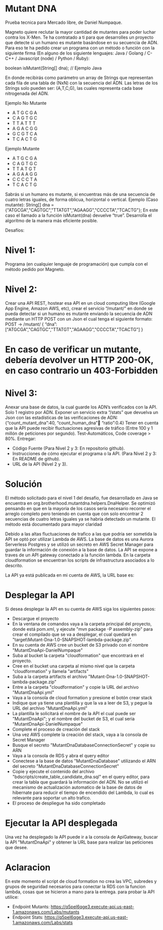 # Mutant DNA
Prueba tecnica para Mercado libre, de Daniel Numpaque.

Magneto quiere reclutar la mayor cantidad de mutantes para poder luchar contra los X-Men.
Te ha contratado a ti para que desarrolles un proyecto que detecte si un humano es mutante basándose en su secuencia de ADN.
Para eso te ha pedido crear un programa con un método o función con la siguiente firma (En alguno de los siguiente lenguajes: Java / Golang / C-C++ / Javascript (node) / Python / Ruby):

boolean isMutant(String[] dna); // Ejemplo Java

En donde recibirás como parámetro un array de Strings que representan cada fila de una tabla de (NxN) con la secuencia del ADN. Las letras de los Strings solo pueden ser: (A,T,C,G), las cuales representa cada base nitrogenada del ADN.

Ejemplo No Mutante

- A T G C G A
- C A G T G C
- T T A T T T
- A G A C G G
- G C G T C A
- T C A C T G

Ejemplo Mutante

- A T G C G A
- C A G T G C
- T T A T G T
- A G A A G G
- C C C C T A
- T C A C T G

Sabrás si un humano es mutante, si encuentras más de una secuencia de cuatro letras iguales, de forma oblicua, horizontal o vertical.
Ejemplo (Caso mutante):
String[] dna = {"ATGCGA","CAGTGC","TTATGT","AGAAGG","CCCCTA","TCACTG"};
En este caso el llamado a la función isMutant(dna) devuelve “true”.
Desarrolla el algoritmo de la manera más eficiente posible.

Desafíos:
# Nivel 1:
Programa (en cualquier lenguaje de programación) que cumpla con el método pedido por Magneto.

# Nivel 2:
Crear una API REST, hostear esa API en un cloud computing libre (Google App Engine, Amazon AWS, etc), crear el servicio “/mutant/” en donde se pueda detectar si un humano es mutante enviando la secuencia de ADN mediante un HTTP POST con un Json el cual tenga el siguiente formato:
POST → /mutant/
{
“dna”:["ATGCGA","CAGTGC","TTATGT","AGAAGG","CCCCTA","TCACTG"]
}
# En caso de verificar un mutante, debería devolver un HTTP 200-OK, en caso contrario un 403-Forbidden

# Nivel 3:
Anexar una base de datos, la cual guarde los ADN’s verificados con la API.
Solo 1 registro por ADN.
Exponer un servicio extra “/stats” que devuelva un Json con las estadísticas de las verificaciones de ADN: {“count_mutant_dna”:40, “count_human_dna”:100: “ratio”:0.4}
Tener en cuenta que la API puede recibir fluctuaciones agresivas de tráfico (Entre 100 y 1 millón de peticiones por segundo).
Test-Automáticos, Code coverage > 80%.
Entregar:
- Código Fuente (Para Nivel 2 y 3: En repositorio github).
- Instrucciones de cómo ejecutar el programa o la API. (Para Nivel 2 y 3: En README de github).
- URL de la API (Nivel 2 y 3).

# Solución

El método solicitado para el nivel 1 del desafio, fue desarrollado en Java se encuentra en org.brotherhood.mutantdna.helpers.DnaHelper. 
Se optimizó pensando en que en la mayoria de los casos seria necesario recorrer el arreglo completo pero teniendo en cuenta que con solo encontrar 2 secuencias de cuatro letras iguales ya se habria detectado un mutante. El método está documentado para mayor claridad

Debido a las altas fluctuaciones de trafico a las que podria ser sometida la API se optó por utilizar Lambda de AWS. La base de datos es una Aurora Serverless Postgres y se utilizó un secreto en AWS Secret Manager para guardar la información de conexión a la base de datos. La API se expone a traves de un API gateway conectado a la función lambda.
En la carpeta cloudformation se encuentran los scripts de infrastructura asociados a lo descrito.

La API ya está publicada en mi cuenta de AWS, la URL base es:


# Desplegar la API

Si desea desplegar la API en su cuenta de AWS siga los siguientes pasos:
- Descargue el proyecto
- En la ventana de comandos vaya a la carpeta principal del proyecto, donde está pom.xml, y ejecute "mvn package -P assembly-zip" para crear el compilado que se va a desplegar, el cual quedará en "target\Mutant-Dna-1.0-SNAPSHOT-lambda-package.zip".
- En su cuenta de AWS cree un bucket de S3 privado con el nombre "MutantDnaApi-DanielNumpaque"
- Suba al bucket la carpeta "cloudformation" que encontrará en el proyecto.
- Cree en el bucket una carpeta al mismo nivel que la carpeta "cloudformation" y llamela "artifacts"
- Suba a la carpeta artifacts el archivo "Mutant-Dna-1.0-SNAPSHOT-lambda-package.zip"
- Entre a la carpeta "cloudformation" y copie la URL del archivo "MutantDnaApi.yml"
- Vaya a la consola de cloud formation y presione el botón crear stack
- Indique que ya tiene una plantilla y que la va a leer de S3, y pegue la URL del archivo "MutantDnaApi.yml"
- La plantilla le solicitará el nombre de la API el cual puede ser "MutantDnaApi"; y el nombre del bucket de S3, el cual seria "MutantDnaApi-DanielNumpaque"
- Complete el proceso de creación del stack
- Una vez AWS complete la creación del stack, vaya a la consola de Secret Manager
- Busque el secreto "MutantDnaDatabaseConnectionSecret" y copie su ARN
- Vaya a la consola de RDS y abra el query editor
- Conectese a la base de datos "MutantDnaDatabase" utilizando el ARN del secreto "MutantDnaDatabaseConnectionSecret"
- Copie y ejecute el contenido del archivo "bdscripts/create_table_candidate_dna.sql" en el query editor, para crear la tabla que guardará la información del ADN. No se utilizó el mecanismo de actualización automatico de la base de datos de hibernate para reducir el tiempo de encendido del Lambda, lo cual es relevante para soportar un alto trafico.
- El proceso de despliegue ha sido completado

# Ejecutar la API desplegada
Una vez ha desplegado la API puede ir a la consola de ApiGateway, buscar la API "MutantDnaApi" y obtener la URL base para realizar las peticiones que desee.

# Aclaracion
En este momento el script de cloud formation no crea las VPC, subredes y grupos de seguridad necesarios para conectar la RDS con la funcion lambda, cosas que se hicieron a mano para la entrega. para probar la API utilice:
- Endpoint Mutants: https://q5pel6qge3.execute-api.us-east-1.amazonaws.com/Labs/mutants
- Endpoint Stats: https://q5pel6qge3.execute-api.us-east-1.amazonaws.com/Labs/stats
